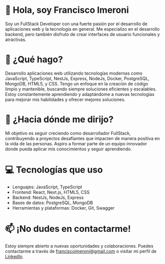 # 👋 Hola, soy Francisco Imeroni

Soy un FullStack Developer con una fuerte pasión por el desarrollo de aplicaciones web y la tecnología en general. Me especializo en el desarrollo backend, pero también disfruto de crear interfaces de usuario funcionales y atractivas.

# 🚀 ¿Qué hago?

Desarrollo aplicaciones web utilizando tecnologías modernas como JavaScript, TypeScript, NestJs, Express, NodeJs, Docker, PostgreSQL, MongoDB, HTML5, y CSS.
Tengo un enfoque en la creación de código limpio y mantenible, buscando siempre soluciones eficientes y escalables.
Estoy constantemente aprendiendo y adaptándome a nuevas tecnologías para mejorar mis habilidades y ofrecer mejores soluciones.

# 🎯 ¿Hacia dónde me dirijo?

Mi objetivo es seguir creciendo como desarrollador FullStack, contribuyendo a proyectos desafiantes que impacten de manera positiva en la vida de las personas. Aspiro a formar parte de un equipo innovador donde pueda aplicar mis conocimientos y seguir aprendiendo.

# 💻 Tecnologías que uso

- Lenguajes: JavaScript, TypeScript
- Frontend: React, Next.js, HTML5, CSS
- Backend: NestJs, NodeJs, Express
- Bases de datos: PostgreSQL, MongoDB
- Herramientas y plataformas: Docker, Git, Swagger

# 📫 ¡No dudes en contactarme!

Estoy siempre abierto a nuevas oportunidades y colaboraciones. Puedes contactarme a través de franciscoimeroni@gmail.com o visitar mi perfil de [LinkedIn](https://www.linkedin.com/in/francisco-imeroni-010b77280/).
